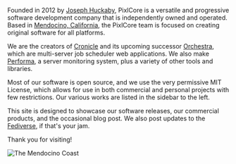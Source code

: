 Founded in 2012 by [Joseph Huckaby](https://mastodon.social/@jhuckaby), PixlCore is a versatile and progressive software development company that is independently owned and operated.  Based in [Mendocino, California](https://en.wikipedia.org/wiki/Mendocino,_California), the PixlCore team is focused on creating original software for all platforms.

We are the creators of [Cronicle](/view/cronicle) and its upcoming successor [Orchestra](/view/orchestra), which are multi-server job scheduler web applications.  We also make [Performa](/view/performa), a server monitoring system, plus a variety of other tools and libraries.

Most of our software is open source, and we use the very permissive MIT License, which allows for use in both commercial and personal projects with few restrictions.  Our various works are listed in the sidebar to the left.

This site is designed to showcase our software releases, our commercial products, and the occasional blog post.  We also post updates to the [Fediverse](https://mastodon.social/@pixlcore), if that's your jam.

Thank you for visiting!

![The Mendocino Coast](/images/elk.jpg)
